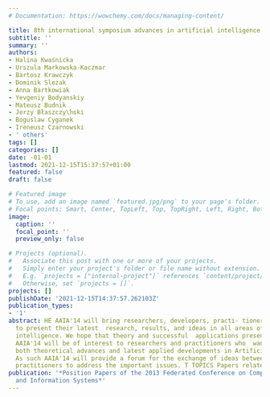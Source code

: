 ```yaml
---
# Documentation: https://wowchemy.com/docs/managing-content/

title: 8th international symposium advances in artificial intelligence and applications
subtitle: ''
summary: ''
authors:
- Halina Kwaśnicka
- Urszula Markowska-Kaczmar
- Bartosz Krawczyk
- Dominik Slezak
- Anna Bartkowiak
- Yevgeniy Bodyanskiy
- Mateusz Budnik
- Jerzy Błaszczy\ŉski
- Boguslaw Cyganek
- Ireneusz Czarnowski
- ' others'
tags: []
categories: []
date: -01-01
lastmod: 2021-12-15T15:37:57+01:00
featured: false
draft: false

# Featured image
# To use, add an image named `featured.jpg/png` to your page's folder.
# Focal points: Smart, Center, TopLeft, Top, TopRight, Left, Right, BottomLeft, Bottom, BottomRight.
image:
  caption: ''
  focal_point: ''
  preview_only: false

# Projects (optional).
#   Associate this post with one or more of your projects.
#   Simply enter your project's folder or file name without extension.
#   E.g. `projects = ["internal-project"]` references `content/project/deep-learning/index.md`.
#   Otherwise, set `projects = []`.
projects: []
publishDate: '2021-12-15T14:37:57.262103Z'
publication_types:
- '1'
abstract: HE AAIA'14 will bring researchers, developers, practi- tioners, and users
  to present their latest  research, results, and ideas in all areas of artificial
  intelligence. We hope that theory and successful  applications presented at the
  AAIA'14 will be of interest to researchers and practitioners who  want to know about
  both theoretical advances and latest applied developments in Artificial  Intelligence.
  As such AAIA'14 will provide a forum for the exchange of ideas between theo- reticians  and
  practitioners to address the important issues. T TOPICS Papers related to theories
publication: '*Position Papers of the 2013 Federated Conference on Computer Science
  and Information Systems*'
---
```

